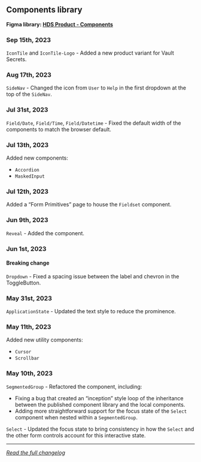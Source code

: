 <!--
 Copyright (c) HashiCorp, Inc.
 SPDX-License-Identifier: MPL-2.0
-->

<!-- THIS IS AN AUTOGENERATED FILE. DO NOT EDIT THIS FILE DIRECTLY. -->

## Components library

<p class="doc-whats-new-changelog-figma-library">
  <strong>Figma library: <a href="https://www.figma.com/file/noyY6dUMDYjmySpHcMjhkN/HDS-Product---Components?type=design&node-id=6790-10926&mode=design&t=Ps0aMGZ6F3z7bAJ4-0" target="_blank" rel="noopener noreferrer">HDS Product - Components</a></strong>
</p>


### Sep 15th, 2023

`IconTile` and `IconTile-Logo` - Added a new product variant for Vault Secrets.

### Aug 17th, 2023

`SideNav` - Changed the icon from `User` to `Help` in the first dropdown at the top of the `SideNav`.

### Jul 31st, 2023

`Field/Date`, `Field/Time`, `Field/Datetime` - Fixed the default width of the components to match the browser default.

### Jul 13th, 2023

Added new components:

- `Accordion`
- `MaskedInput`

### Jul 12th, 2023

Added a “Form Primitives” page to house the `Fieldset` component.

### Jun 9th, 2023

`Reveal` - Added the component.

### Jun 1st, 2023

#### Breaking change

`Dropdown` - Fixed a spacing issue between the label and chevron in the ToggleButton.

### May 31st, 2023

`ApplicationState` - Updated the text style to reduce the prominence.

### May 11th, 2023

Added new utility components:

- `Cursor`
- `Scrollbar`

### May 10th, 2023

`SegmentedGroup` - Refactored the component, including:

- Fixing a bug that created an “inception” style loop of the inheritance between the published component library and the local components.
- Adding more straightforward support for the focus state of the `Select` component when nested within a `SegmentedGroup`.

`Select` - Updated the focus state to bring consistency in how the `Select` and the other form controls account for this interactive state.


---

_[Read the full changelog](https://github.com/hashicorp/design-system/blob/main/packages/components/CHANGELOG-FIGMA-COMPONENTS.md)_
